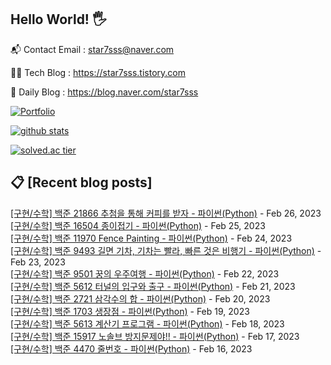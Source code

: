 ## Hello World! 🖐

📬 Contact Email : star7sss@naver.com

👨‍💻 Tech Blog : https://star7sss.tistory.com

🤪 Daily Blog : https://blog.naver.com/star7sss

[![Portfolio](https://img.shields.io/badge/Portfolio-%23000000.svg?style=for-the-badge&logo=firefox&logoColor=#FF7139)](https://fern-way-13f.notion.site/Jang-Thang-3b7b327981a2456c8ee5952eadb848b9)

[![github stats](https://github-readme-stats.vercel.app/api?username=jangThang&show_icons=true&hide_border=False)](https://star7sss.tistory.com)

[![solved.ac tier](http://mazassumnida.wtf/api/v2/generate_badge?boj=star7sss)](https://solved.ac/star7sss)

## 📋 [Recent blog posts]
[[구현/수학] 백준 21866 추첨을 통해 커피를 받자 - 파이썬(Python)](https://star7sss.tistory.com/707) - Feb 26, 2023<br>
[[구현/수학] 백준 16504 종이접기 - 파이썬(Python)](https://star7sss.tistory.com/706) - Feb 25, 2023<br>
[[구현/수학] 백준 11970 Fence Painting - 파이썬(Python)](https://star7sss.tistory.com/705) - Feb 24, 2023<br>
[[구현/수학] 백준 9493 길면 기차, 기차는 빨라, 빠른 것은 비행기 - 파이썬(Python)](https://star7sss.tistory.com/704) - Feb 23, 2023<br>
[[구현/수학] 백준 9501 꿍의 우주여행 - 파이썬(Python)](https://star7sss.tistory.com/703) - Feb 22, 2023<br>
[[구현/수학] 백준 5612 터널의 입구와 출구 - 파이썬(Python)](https://star7sss.tistory.com/702) - Feb 21, 2023<br>
[[구현/수학] 백준 2721 삼각수의 합 - 파이썬(Python)](https://star7sss.tistory.com/701) - Feb 20, 2023<br>
[[구현/수학] 백준 1703 생장점 - 파이썬(Python)](https://star7sss.tistory.com/700) - Feb 19, 2023<br>
[[구현/수학] 백준 5613 계산기 프로그램 - 파이썬(Python)](https://star7sss.tistory.com/699) - Feb 18, 2023<br>
[[구현/수학] 백준 15917 노솔브 방지문제야!! - 파이썬(Python)](https://star7sss.tistory.com/698) - Feb 17, 2023<br>
[[구현/수학] 백준 4470 줄번호 - 파이썬(Python)](https://star7sss.tistory.com/697) - Feb 16, 2023<br>
